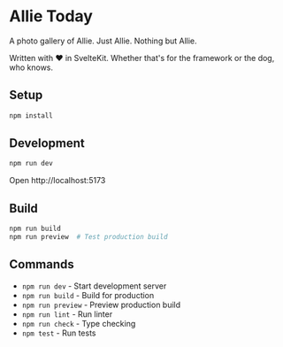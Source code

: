 # Allie Today

A photo gallery of Allie. Just Allie. Nothing but Allie.

Written with ❤️ in SvelteKit. Whether that's for the framework or the dog, who knows.

## Setup

```bash
npm install
```

## Development

```bash
npm run dev
```

Open http://localhost:5173

## Build

```bash
npm run build
npm run preview  # Test production build
```

## Commands

- `npm run dev` - Start development server
- `npm run build` - Build for production
- `npm run preview` - Preview production build
- `npm run lint` - Run linter
- `npm run check` - Type checking
- `npm test` - Run tests
